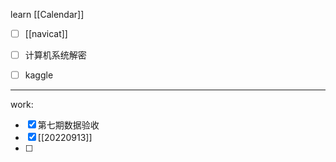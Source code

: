 learn [[Calendar]]
- [ ] [[navicat]]
- [ ] 计算机系统解密
- [ ] kaggle


---
work:
- [x] 第七期数据验收
- [x] [[20220913]]
- [ ] 